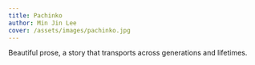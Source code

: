 ```yaml
---
title: Pachinko
author: Min Jin Lee 
cover: /assets/images/pachinko.jpg
---
```

Beautiful prose, a story that transports across generations and lifetimes.
